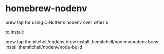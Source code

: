 homebrew-nodenv
===============

brew tap for using OiNutter's nodenv over wfarr's


to install:

brew tap themitchell/nodenv
brew install themitchell/nodenv/nodenv
brew install themitchell/nodenv/node-build
